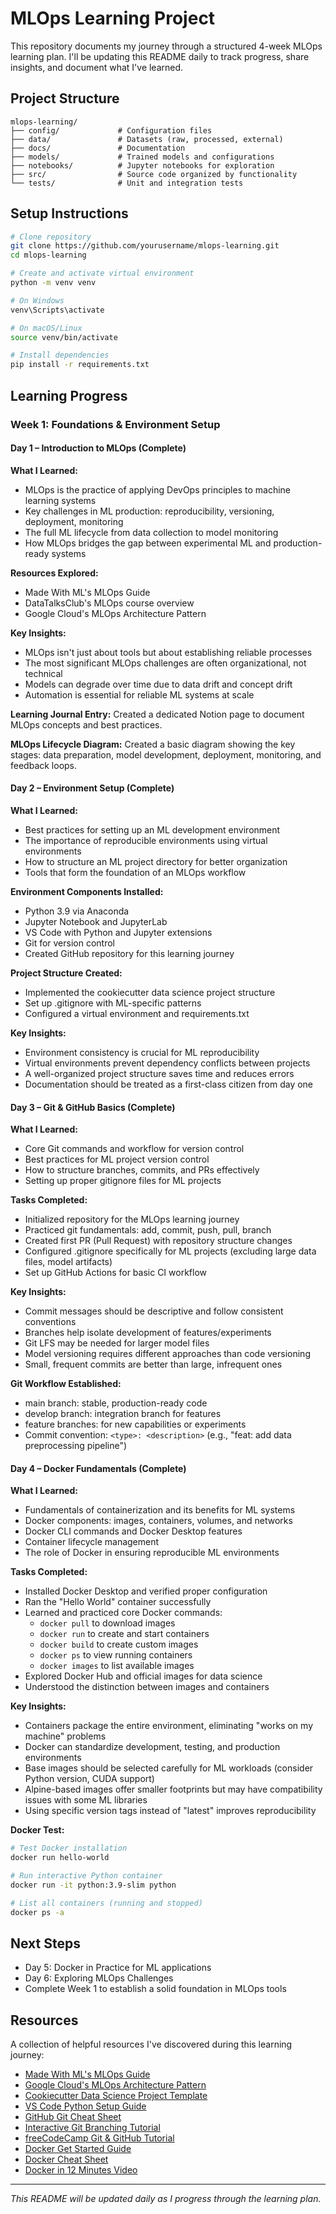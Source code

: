 # MLOps Learning Project

This repository documents my journey through a structured 4-week MLOps learning plan. I'll be updating this README daily to track progress, share insights, and document what I've learned.

## Project Structure

```
mlops-learning/
├── config/             # Configuration files
├── data/               # Datasets (raw, processed, external)
├── docs/               # Documentation
├── models/             # Trained models and configurations
├── notebooks/          # Jupyter notebooks for exploration
├── src/                # Source code organized by functionality
└── tests/              # Unit and integration tests
```

## Setup Instructions

```bash
# Clone repository
git clone https://github.com/yourusername/mlops-learning.git
cd mlops-learning

# Create and activate virtual environment
python -m venv venv

# On Windows
venv\Scripts\activate

# On macOS/Linux
source venv/bin/activate

# Install dependencies
pip install -r requirements.txt
```

## Learning Progress

### Week 1: Foundations & Environment Setup

#### Day 1 – Introduction to MLOps (Complete)

**What I Learned:**
- MLOps is the practice of applying DevOps principles to machine learning systems
- Key challenges in ML production: reproducibility, versioning, deployment, monitoring
- The full ML lifecycle from data collection to model monitoring
- How MLOps bridges the gap between experimental ML and production-ready systems

**Resources Explored:**
- Made With ML's MLOps Guide
- DataTalksClub's MLOps course overview
- Google Cloud's MLOps Architecture Pattern

**Key Insights:**
- MLOps isn't just about tools but about establishing reliable processes
- The most significant MLOps challenges are often organizational, not technical
- Models can degrade over time due to data drift and concept drift
- Automation is essential for reliable ML systems at scale

**Learning Journal Entry:** Created a dedicated Notion page to document MLOps concepts and best practices.

**MLOps Lifecycle Diagram:** Created a basic diagram showing the key stages: data preparation, model development, deployment, monitoring, and feedback loops.

#### Day 2 – Environment Setup (Complete)

**What I Learned:**
- Best practices for setting up an ML development environment
- The importance of reproducible environments using virtual environments
- How to structure an ML project directory for better organization
- Tools that form the foundation of an MLOps workflow

**Environment Components Installed:**
- Python 3.9 via Anaconda
- Jupyter Notebook and JupyterLab
- VS Code with Python and Jupyter extensions
- Git for version control
- Created GitHub repository for this learning journey

**Project Structure Created:**
- Implemented the cookiecutter data science project structure
- Set up .gitignore with ML-specific patterns
- Configured a virtual environment and requirements.txt

**Key Insights:**
- Environment consistency is crucial for ML reproducibility
- Virtual environments prevent dependency conflicts between projects
- A well-organized project structure saves time and reduces errors
- Documentation should be treated as a first-class citizen from day one

#### Day 3 – Git & GitHub Basics (Complete)

**What I Learned:**
- Core Git commands and workflow for version control
- Best practices for ML project version control
- How to structure branches, commits, and PRs effectively
- Setting up proper gitignore files for ML projects

**Tasks Completed:**
- Initialized repository for the MLOps learning journey
- Practiced git fundamentals: add, commit, push, pull, branch
- Created first PR (Pull Request) with repository structure changes
- Configured .gitignore specifically for ML projects (excluding large data files, model artifacts)
- Set up GitHub Actions for basic CI workflow

**Key Insights:**
- Commit messages should be descriptive and follow consistent conventions
- Branches help isolate development of features/experiments
- Git LFS may be needed for larger model files
- Model versioning requires different approaches than code versioning
- Small, frequent commits are better than large, infrequent ones

**Git Workflow Established:**
- main branch: stable, production-ready code
- develop branch: integration branch for features
- feature branches: for new capabilities or experiments
- Commit convention: `<type>: <description>` (e.g., "feat: add data preprocessing pipeline")

#### Day 4 – Docker Fundamentals (Complete)

**What I Learned:**
- Fundamentals of containerization and its benefits for ML systems
- Docker components: images, containers, volumes, and networks
- Docker CLI commands and Docker Desktop features
- Container lifecycle management
- The role of Docker in ensuring reproducible ML environments

**Tasks Completed:**
- Installed Docker Desktop and verified proper configuration
- Ran the "Hello World" container successfully
- Learned and practiced core Docker commands:
  - `docker pull` to download images
  - `docker run` to create and start containers
  - `docker build` to create custom images
  - `docker ps` to view running containers
  - `docker images` to list available images
- Explored Docker Hub and official images for data science
- Understood the distinction between images and containers

**Key Insights:**
- Containers package the entire environment, eliminating "works on my machine" problems
- Docker can standardize development, testing, and production environments
- Base images should be selected carefully for ML workloads (consider Python version, CUDA support)
- Alpine-based images offer smaller footprints but may have compatibility issues with some ML libraries
- Using specific version tags instead of "latest" improves reproducibility

**Docker Test:**
```bash
# Test Docker installation
docker run hello-world

# Run interactive Python container
docker run -it python:3.9-slim python

# List all containers (running and stopped)
docker ps -a
```

## Next Steps

- Day 5: Docker in Practice for ML applications
- Day 6: Exploring MLOps Challenges
- Complete Week 1 to establish a solid foundation in MLOps tools

## Resources

A collection of helpful resources I've discovered during this learning journey:

- [Made With ML's MLOps Guide](https://madewithml.com/courses/mlops/)
- [Google Cloud's MLOps Architecture Pattern](https://cloud.google.com/architecture/mlops-continuous-delivery-and-automation-pipelines-in-machine-learning)
- [Cookiecutter Data Science Project Template](https://drivendata.github.io/cookiecutter-data-science/)
- [VS Code Python Setup Guide](https://code.visualstudio.com/docs/python/python-tutorial)
- [GitHub Git Cheat Sheet](https://education.github.com/git-cheat-sheet-education.pdf)
- [Interactive Git Branching Tutorial](https://learngitbranching.js.org/)
- [freeCodeCamp Git & GitHub Tutorial](https://www.freecodecamp.org/news/git-and-github-for-beginners/)
- [Docker Get Started Guide](https://docs.docker.com/get-started/)
- [Docker Cheat Sheet](https://www.docker.com/sites/default/files/d8/2019-09/docker-cheat-sheet.pdf)
- [Docker in 12 Minutes Video](https://www.youtube.com/watch?v=YFl2mCHdv24)

---

*This README will be updated daily as I progress through the learning plan.*